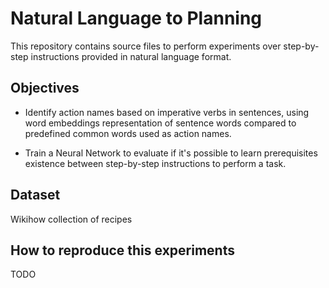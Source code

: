 # Natural Language to Planning

This repository contains source files to perform experiments over step-by-step instructions provided in natural language format.

## Objectives

* Identify action names based on imperative verbs in sentences, using word embeddings representation of sentence words compared to predefined common words used as action names.

* Train a Neural Network to evaluate if it's possible to learn prerequisites existence between step-by-step instructions to perform a task.

## Dataset

Wikihow collection of recipes

## How to reproduce this experiments

TODO
